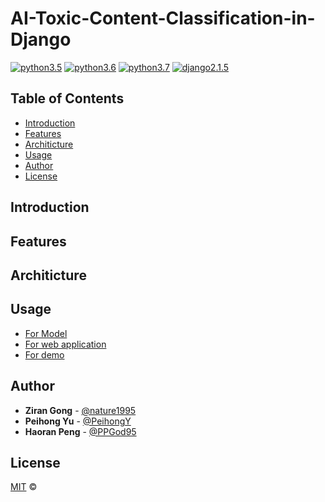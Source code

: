 # AI-Toxic-Content-Classification-in-Django

[![python3.5](https://img.shields.io/badge/python-3.5-blue.svg)]()
[![python3.6](https://img.shields.io/badge/python-3.6-brightgreen.svg)]()
[![python3.7](https://img.shields.io/badge/python-3.7-orange.svg)]()
[![django2.1.5](https://img.shields.io/badge/django-2.1.5-green.svg)]()


## Table of Contents

- [Introduction](#introduction)
- [Features](#features)
- [Architicture](#architicture)
- [Usage](#usage)
- [Author](#author)
- [License](#license)

## Introduction  

## Features

## Architicture

## Usage
- [For Model](https://github.com/nature1995/AI-Toxic-Content-Classification-in-Django/tree/master/Model)
- [For web application](https://github.com/nature1995/AI-Toxic-Content-Classification-in-Django/tree/master/Web)
- [For demo](https://github.com/nature1995/AI-Toxic-Content-Classification-in-Django/tree/master/Demo)


## Author

* **Ziran Gong** - [@nature1995](https://github.com/nature1995)
* **Peihong Yu** - [@PeihongY](https://github.com/PeihongY)
* **Haoran Peng** - [@PPGod95](https://github.com/PPGod95)

## License

[MIT](LICENSE) ©
